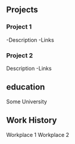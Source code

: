 ## Projects
### Project 1
-Description
-Links
### Project 2
Description
-Links
## education
Some University
## Work History
Workplace 1
Workplace 2
